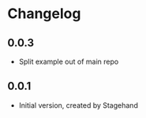 # Changelog

## 0.0.3

- Split example out of main repo

## 0.0.1

- Initial version, created by Stagehand
